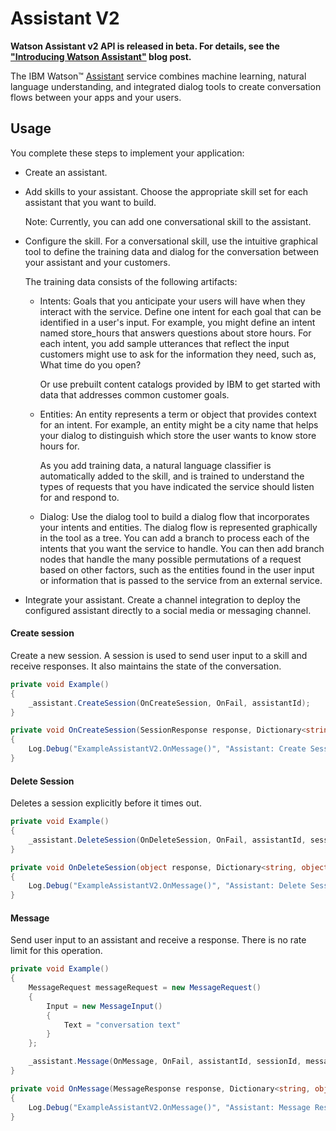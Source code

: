 # Assistant V2  

**Watson Assistant v2 API is released in beta. For details, see the ["Introducing Watson Assistant"](https://www.ibm.com/blogs/watson/2018/03/the-future-of-watson-conversation-watson-assistant/) blog post.**

The IBM Watson™ [Assistant][assistant] service combines machine learning, natural language understanding, and integrated dialog tools to create conversation flows between your apps and your users.

## Usage
You complete these steps to implement your application:

* Create an assistant.

* Add skills to your assistant. Choose the appropriate skill set for each assistant that you want to build.

    Note: Currently, you can add one conversational skill to the assistant.

* Configure the skill. For a conversational skill, use the intuitive graphical tool to define the training data and dialog for the conversation between your assistant and your customers.

    The training data consists of the following artifacts:

    * Intents: Goals that you anticipate your users will have when they interact with the service. Define one intent for each goal that can be identified in a user's input. For example, you might define an intent named store_hours that answers questions about store hours. For each intent, you add sample utterances that reflect the input customers might use to ask for the information they need, such as, What time do you open?

        Or use prebuilt content catalogs provided by IBM to get started with data that addresses common customer goals.

    * Entities: An entity represents a term or object that provides context for an intent. For example, an entity might be a city name that helps your dialog to distinguish which store the user wants to know store hours for.

        As you add training data, a natural language classifier is automatically added to the skill, and is trained to understand the types of requests that you have indicated the service should listen for and respond to.

    * Dialog: Use the dialog tool to build a dialog flow that incorporates your intents and entities. The dialog flow is represented graphically in the tool as a tree. You can add a branch to process each of the intents that you want the service to handle. You can then add branch nodes that handle the many possible permutations of a request based on other factors, such as the entities found in the user input or information that is passed to the service from an external service.

* Integrate your assistant. Create a channel integration to deploy the configured assistant directly to a social media or messaging channel.

#### Create session
Create a new session. A session is used to send user input to a skill and receive responses. It also maintains the state of the conversation.
```cs
private void Example()
{
    _assistant.CreateSession(OnCreateSession, OnFail, assistantId);
}

private void OnCreateSession(SessionResponse response, Dictionary<string, object> customData)
{
    Log.Debug("ExampleAssistantV2.OnMessage()", "Assistant: Create Session Response: {0}", customData["json"].ToString());
}
```

#### Delete Session
Deletes a session explicitly before it times out.
```cs
private void Example()
{
    _assistant.DeleteSession(OnDeleteSession, OnFail, assistantId, sessionId);
}

private void OnDeleteSession(object response, Dictionary<string, object> customData)
{
    Log.Debug("ExampleAssistantV2.OnMessage()", "Assistant: Delete Session Response: {0}", customData["json"].ToString());
}
```

#### Message
Send user input to an assistant and receive a response. There is no rate limit for this operation.
```cs
private void Example()
{
    MessageRequest messageRequest = new MessageRequest()
    {
        Input = new MessageInput()
        {
            Text = "conversation text"
        }
    };

    _assistant.Message(OnMessage, OnFail, assistantId, sessionId, messageRequest);
}

private void OnMessage(MessageResponse response, Dictionary<string, object> customData)
{
    Log.Debug("ExampleAssistantV2.OnMessage()", "Assistant: Message Response: {0}", customData["json"].ToString());    
}
```


[assistant]: https://console.bluemix.net/docs/services/assistant/index.html
